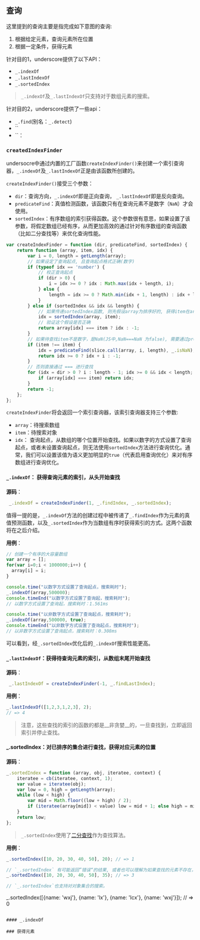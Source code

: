 ## 查询
这里提到的查询主要是指完成如下意图的查询:
1. 根据给定元素，查询元素所在位置
2. 根据一定条件，获得元素

针对目的1，underscore提供了以下API：
- `_.indexOf`
- `_.lastIndexOf`
- `_.sortedIndex`

> `_.indexOf`及`_.lastIndexOf`只支持对于数组元素的搜索。

针对目的2，underscore提供了一些api：
- `_.find`(别名：`_.detect`)
- ``
- ``：

### `createdIndexFinder`
undersocre中通过内置的工厂函数`createIndexFinder()`来创建一个索引查询器，`_.indexOf`及`_.lastIndexOf`正是由该函数所创建的。

`createIndexFinder()`接受三个参数：
- `dir`：查询方向，`_.indexOf`即是正向查询， `_.lastIndexOf`即是反向查询。
- `predicateFind`：真值检测函数，该函数只有在查询元素不是数字（`NaN`）才会使用。
- `sortedIndex`：有序数组的索引获得函数。这个参数很有意思，如果设置了该参数，将假定数组已经有序，从而更加高效的通过针对有序数组的查询函数（比如二分查找等）来优化查询性能。

```js
var createIndexFinder = function (dir, predicateFind, sortedIndex) {
    return function (array, item, idx) {
        var i = 0, length = getLength(array);
        // 如果设定了查询起点, 且查询起点格式正确(数字)
        if (typeof idx == 'number') {
            // 校正查询起点
            if (dir > 0) {
                i = idx >= 0 ? idx : Math.max(idx + length, i);
            } else {
                length = idx >= 0 ? Math.min(idx + 1, length) : idx + length + 1;
            }
        } else if (sortedIndex && idx && length) {
            // 如果传递sortedIndex函数, 则先假设array为排序好的, 获得item在array中的位置
            idx = sortedIndex(array, item);
            // 验证这个假设是否正确
            return array[idx] === item ? idx : -1;
        }
        // 如果待查找item不是数字，是NaN(JS中,NaN===NaN 为false), 需要通过predicateFind来查找
        if (item !== item) {
            idx = predicateFind(slice.call(array, i, length), _.isNaN);
            return idx >= 0 ? idx + i : -1;
        }
        // 否则直接通过 === 进行查找
        for (idx = dir > 0 ? i : length - 1; idx >= 0 && idx < length; idx += dir) {
            if (array[idx] === item) return idx;
        }
        return -1;
    };
};
```

`createIndexFinder`将会返回一个索引查询器，该索引查询器支持三个参数:
- `array`：待搜索数组
- `item`：待搜索对象
- `idx`： 查询起点，从数组的哪个位置开始查找。如果以数字的方式设置了查询起点，或者未设置查询起点，则无法使用`sortedIndex`方法进行查询优化。通常，我们可以设置该值为语义更加明显的`true`（代表启用查询优化）来对有序数组进行查询优化。

#### `_.indexOf`： 获得查询元素的索引，从头开始查找
__源码__：
```js
 _.indexOf = createIndexFinder(1, _.findIndex, _.sortedIndex);
```

值得一提的是，`_.indexOf`方法的创建过程中被传递了`_.findIndex`作为元素的真值预测函数，以及`_.sortedIndex`作为当数组有序时获得索引的方式。这两个函数将在之后介绍。

__用例__：
```js
// 创建一个有序的大容量数组
var array = [];
for(var i=0;i < 1000000;i++) {
  array[i] = i;
}

console.time("以数字方式设置了查询起点，搜索耗时");
_.indexOf(array,500000);
console.timeEnd("以数字方式设置了查询起，搜索耗时");
// 以数字方式设置了查询起，搜索耗时：1.561ms

console.time("以非数字方式设置了查询起点，搜索耗时");
_.indexOf(array,500000, true);
console.timeEnd("以非数字方式设置了查询起点，搜索耗时");
// 以非数字方式设置了查询起点，搜索耗时：0.308ms
```

可以看到，经`_.sortedIndex`优化后的`_.indexOf`搜索性能更高。

#### `_.lastIndexOf`：获得待查询元素的索引，从数组末尾开始查找
__源码__：
```js
 _.lastIndexOf = createIndexFinder(-1, _.findLastIndex);
```

__用例__：
```js
_.lastIndexOf([1,2,3,1,2,3], 2);
// => 4
```

> 注意，这些查找的索引的函数的都是__非贪婪__的，一旦查找到，立即返回索引并停止查找。

#### _.sortedIndex：对已排序的集合进行查找，获得对应元素的位置
__源码__：
```js
_.sortedIndex = function (array, obj, iteratee, context) {
    iteratee = cb(iteratee, context, 1);
    var value = iteratee(obj);
    var low = 0, high = getLength(array);
    while (low < high) {
        var mid = Math.floor((low + high) / 2);
        if (iteratee(array[mid]) < value) low = mid + 1; else high = mid;
    }
    return low;
};
```

> `_.sortedIndex`使用了[二分查找](https://zh.wikipedia.org/wiki/%E4%BA%8C%E5%88%86%E6%90%9C%E7%B4%A2%E7%AE%97%E6%B3%95)作为查找算法。

__用例__：
```js
_.sortedIndex([10, 20, 30, 40, 50], 20); // => 1 

// `_.sortedIndex` 有可能返回”错误“的结果, 或者也可以理解为如果查找的元素不存在，将返回他应当存在的位置
_.sortedIndex([10, 20, 30, 40, 50], 35); // => 3 

// `_.sortedIndex`也支持对对象集合的搜索。
```
_.sortedIndex([{name: 'wxj'}, {name: 'lx'}, {name: 'lcx'}, {name: 'wxj'}]);
// => 0
```

#### _.indexOf

### 获得元素